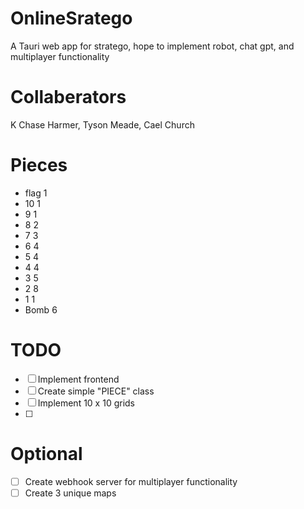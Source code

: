 # OnlineSratego
A Tauri web app for stratego, hope to implement robot, chat gpt, and multiplayer functionality

# Collaberators
K Chase Harmer, Tyson Meade, Cael Church

# Pieces
- flag 1
- 10 1
- 9 1
- 8 2
- 7 3
- 6 4
- 5 4
- 4 4
- 3 5
- 2 8
- 1 1
- Bomb 6

# TODO
- [ ] Implement frontend
- [ ] Create simple "PIECE" class
- [ ] Implement 10 x 10 grids
- [ ] 

# Optional
- [ ] Create webhook server for multiplayer functionality
- [ ] Create 3 unique maps